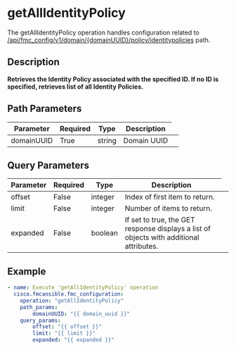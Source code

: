 # getAllIdentityPolicy

The getAllIdentityPolicy operation handles configuration related to [/api/fmc_config/v1/domain/{domainUUID}/policy/identitypolicies](/paths//api/fmc_config/v1/domain/{domain_uuid}/policy/identitypolicies.md) path.&nbsp;
## Description
**Retrieves the Identity Policy associated with the specified ID. If no ID is specified, retrieves list of all Identity Policies.**

## Path Parameters
| Parameter | Required | Type | Description |
| --------- | -------- | ---- | ----------- |
| domainUUID | True | string <td colspan=3> Domain UUID |

## Query Parameters
| Parameter | Required | Type | Description |
| --------- | -------- | ---- | ----------- |
| offset | False | integer <td colspan=3> Index of first item to return. |
| limit | False | integer <td colspan=3> Number of items to return. |
| expanded | False | boolean <td colspan=3> If set to true, the GET response displays a list of objects with additional attributes. |

## Example
```yaml
- name: Execute 'getAllIdentityPolicy' operation
  cisco.fmcansible.fmc_configuration:
    operation: "getAllIdentityPolicy"
    path_params:
        domainUUID: "{{ domain_uuid }}"
    query_params:
        offset: "{{ offset }}"
        limit: "{{ limit }}"
        expanded: "{{ expanded }}"

```